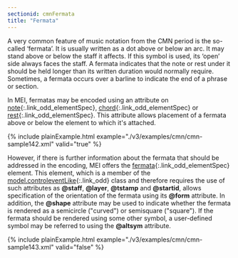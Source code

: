 ```yaml
---
sectionid: cmnFermata
title: "Fermata"
---
```




A very common feature of music notation from the CMN period is the so-called
‘fermata’. It is usually written as a dot above or below an arc. It
may stand above or below the staff it affects. If this symbol is used, its
‘open’ side always faces the staff. A fermata indicates that the note
or rest under it should be held longer than its written duration would normally require.
Sometimes, a fermata occurs over a barline to indicate the end of a phrase or section.

In MEI, fermatas may be encoded using an attribute on [note](/v3/elements/note.html){:.link_odd_elementSpec}, [chord](/v3/elements/chord.html){:.link_odd_elementSpec} or [rest](/v3/elements/rest.html){:.link_odd_elementSpec}. This attribute allows placement
of a fermata above or below the element to which it's attached.

{% include plainExample.html example="./v3/examples/cmn/cmn-sample142.xml" valid="true" %}

However, if there is further information about the fermata that should be addressed
in
the encoding, MEI offers the [fermata](/v3/elements/fermata.html){:.link_odd_elementSpec} element. This element, which is
a member of the [model.controleventLike](/v3/model-classes/model.controleventLike.html){:.link_odd} class and therefore
requires the use of such attributes as **@staff**, **@layer**,
**@tstamp** and **@startid**, allows specification of the orientation of the
fermata using its **@form** attribute. In addition, the **@shape** attribute
may be used to indicate whether the fermata is rendered as a semicircle ("curved")
or
semisquare ("square"). If the fermata should be rendered using some other symbol,
a
user-defined symbol may be referred to using the **@altsym** attribute.

{% include plainExample.html example="./v3/examples/cmn/cmn-sample143.xml" valid="false" %}


